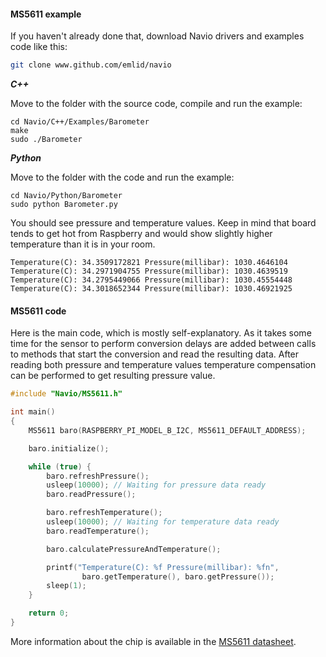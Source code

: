 #### MS5611 example

If you haven't already done that, download Navio drivers and examples code like this:

```bash
git clone www.github.com/emlid/navio
```

***C++***

Move to the folder with the source code, compile and run the example:

```
cd Navio/C++/Examples/Barometer
make
sudo ./Barometer
```

***Python***

Move to the folder with the code and run the example:

```
cd Navio/Python/Barometer
sudo python Barometer.py
```

You should see pressure and temperature values. Keep in mind that board tends to get hot from Raspberry and would show slightly higher temperature than it is in your room.

```
Temperature(C): 34.3509172821 Pressure(millibar): 1030.4646104
Temperature(C): 34.2971904755 Pressure(millibar): 1030.4639519
Temperature(C): 34.2795449066 Pressure(millibar): 1030.45554448
Temperature(C): 34.3018652344 Pressure(millibar): 1030.46921925
```

#### MS5611 code

Here is the main code, which is mostly self-explanatory. As it takes some time for the sensor to perform conversion delays are added between calls to methods that start the conversion and read the resulting data. After reading both pressure and temperature values temperature compensation can be performed to get resulting pressure value.

```C++
#include "Navio/MS5611.h"

int main()
{
    MS5611 baro(RASPBERRY_PI_MODEL_B_I2C, MS5611_DEFAULT_ADDRESS);

    baro.initialize();

    while (true) {
        baro.refreshPressure();
        usleep(10000); // Waiting for pressure data ready
        baro.readPressure();

        baro.refreshTemperature();		
        usleep(10000); // Waiting for temperature data ready
        baro.readTemperature();

        baro.calculatePressureAndTemperature();  

        printf("Temperature(C): %f Pressure(millibar): %fn",
                baro.getTemperature(), baro.getPressure());
        sleep(1);
    }

    return 0;
}

```

More information about the chip is available in the [MS5611 datasheet](http://www.meas-spec.com/downloads/MS5611-01BA03.pdf).
